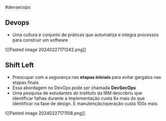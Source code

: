 #devsecops
## Devops

- Uma cultura e conjunto de práticas que automatiza e integra processos para construir um software

![[Pasted image 20240227171242.png]]

## Shift Left

- Preocupar com a segurança nas **etapas iniciais** para evitar gargalos nas etapas finais
- Essa abordagem no DevOps pode ser chamada **DevSecOps**
- Uma pesquisa de estudantes do instituto da IBM descobriu que identificar falhas durante a implementação custa 6x mais do que identificar na fase de design. E manutenção/operação custa 100x mais

![[Pasted image 20240227171108.png]]